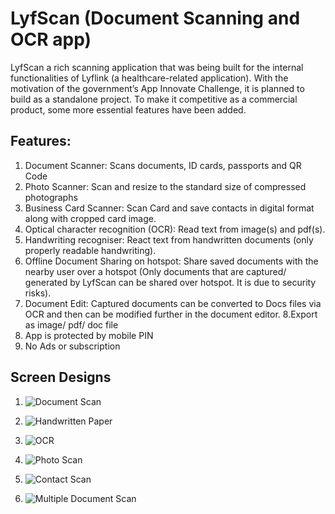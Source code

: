 # LyfScan (Document Scanning and OCR app)

LyfScan a rich scanning application that was being built for the internal functionalities of Lyflink (a healthcare-related application). With the motivation of the government’s App Innovate Challenge, it is planned to build as a standalone project. To make it competitive as a commercial product, some more essential features have been added.

## Features:

1. Document Scanner: Scans documents, ID cards, passports and QR Code
2. Photo Scanner: Scan and resize to the standard size of compressed photographs
3. Business Card Scanner: Scan Card and save contacts in digital format along with cropped card image.
4. Optical character recognition (OCR): Read text from image(s) and pdf(s).
5. Handwriting recogniser: React text from handwritten documents (only properly readable handwriting).
6. Offline Document Sharing on hotspot: Share saved documents with the nearby user over a hotspot (Only documents that are captured/ generated by LyfScan can be shared over hotspot. It is due to security risks).
7. Document Edit: Captured documents can be converted to Docs files via OCR and then can be modified further in the document editor.
8.Export as image/ pdf/ doc file
9. App is protected by mobile PIN
10. No Ads or subscription


## Screen Designs

1. ![Document Scan](https://lyflink.s3.ap-south-1.amazonaws.com/media/app-screens/document-tab.jpeg)

2. ![Handwritten Paper](https://lyflink.s3.ap-south-1.amazonaws.com/media/app-screens/handwritten-tab.jpeg)

3. ![OCR](https://lyflink.s3.ap-south-1.amazonaws.com/media/app-screens/ocr-tab.jpeg)

4. ![Photo Scan](https://lyflink.s3.ap-south-1.amazonaws.com/media/app-screens/photo-tab.jpeg)

5. ![Contact Scan](https://lyflink.s3.ap-south-1.amazonaws.com/media/app-screens/contact-tab.jpeg)

6. ![Multiple Document Scan](https://lyflink.s3.ap-south-1.amazonaws.com/media/app-screens/document-edit.jpeg)
